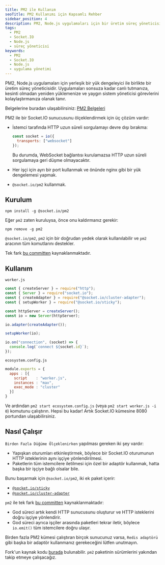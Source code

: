 ```yaml
---
title: PM2 ile Kullanım
seoTitle: PM2 Kullanımı için Kapsamlı Rehber
sidebar_position: 4
description: PM2, Node.js uygulamaları için bir üretim süreç yöneticisidir. Bu döküman PM2 ile Socket.IO sunucusu ölçeklendirme yöntemlerini ve kullanımını açıklar.
tags: 
  - PM2
  - Socket.IO
  - Node.js
  - süreç yöneticisi
keywords: 
  - PM2
  - Socket.IO
  - Node.js
  - uygulama yönetimi
---
```

PM2, Node.js uygulamaları için yerleşik bir yük dengeleyici ile birlikte bir üretim süreç yöneticisidir. Uygulamaları sonsuza kadar canlı tutmanıza, kesinti olmadan yeniden yüklemenize ve yaygın sistem yöneticisi görevlerini kolaylaştırmanıza olanak tanır.

Belgelerine buradan ulaşabilirsiniz: [PM2 Belgeleri](https://pm2.keymetrics.io/docs/usage/pm2-doc-single-page/)

PM2 ile bir Socket.IO sunucusunu ölçeklendirmek için üç çözüm vardır:

- İstemci tarafında HTTP uzun süreli sorgulamayı devre dışı bırakma:

  ```js
  const socket = io({
    transports: ["websocket"]
  });
  ```

  Bu durumda, WebSocket bağlantısı kurulamazsa HTTP uzun süreli sorgulamaya geri düşme olmayacaktır.

- Her işçi için ayrı bir port kullanmak ve önünde nginx gibi bir yük dengelemesi yapmak.
- `@socket.io/pm2` kullanmak.

## Kurulum

```
npm install -g @socket.io/pm2
```

Eğer `pm2` zaten kuruluysa, önce onu kaldırmanız gerekir:

```
npm remove -g pm2
```

`@socket.io/pm2`, `pm2` için bir doğrudan yedek olarak kullanılabilir ve `pm2` aracının tüm komutlarını destekler.

Tek fark [bu committen](https://github.com/socketio/pm2/commit/8c29a7feb6cbde3c8ef9eb072fee284686f1553f) kaynaklanmaktadır.

## Kullanım

`worker.js`

```js
const { createServer } = require("http");
const { Server } = require("socket.io");
const { createAdapter } = require("@socket.io/cluster-adapter");
const { setupWorker } = require("@socket.io/sticky");

const httpServer = createServer();
const io = new Server(httpServer);

io.adapter(createAdapter());

setupWorker(io);

io.on("connection", (socket) => {
  console.log(`connect ${socket.id}`);
});
```

`ecosystem.config.js`

```js
module.exports = {
  apps : [{
    script    : "worker.js",
    instances : "max",
    exec_mode : "cluster"
  }]
}
```

Ve ardından `pm2 start ecosystem.config.js` (veya `pm2 start worker.js -i 0`) komutunu çalıştırın. Hepsi bu kadar! Artık Socket.IO kümesine 8080 portundan ulaşabilirsiniz.

## Nasıl Çalışır

`Birden Fazla Düğüme Ölçeklenirken` yapılması gereken iki şey vardır:

- Yapışkan oturumları etkinleştirmek, böylece bir Socket.IO oturumunun HTTP isteklerinin aynı işçiye yönlendirilmesi.
- Paketlerin tüm istemcilere iletilmesi için özel bir adaptör kullanmak, hatta başka bir işçiye bağlı olsalar bile.

Bunu başarmak için `@socket.io/pm2`, iki ek paket içerir:

- [`@socket.io/sticky`](https://github.com/socketio/socket.io-sticky)
- [`@socket.io/cluster-adapter`](https://github.com/socketio/socket.io-cluster-adapter)

`pm2` ile tek fark [bu committen](https://github.com/socketio/pm2/commit/8c29a7feb6cbde3c8ef9eb072fee284686f1553f) kaynaklanmaktadır:

- God süreci artık kendi HTTP sunucusunu oluşturur ve HTTP isteklerini doğru işçiye yönlendirir.
- God süreci ayrıca işçiler arasında paketleri tekrar iletir, böylece `io.emit()` tüm istemcilere doğru ulaşır.

Birden fazla PM2 kümesi çalıştıran birçok sunucunuz varsa, `Redis adaptörü` gibi başka bir adaptör kullanmanız gerekeceğini lütfen unutmayın.

Fork'un kaynak kodu [burada](https://github.com/socketio/pm2) bulunabilir. `pm2` paketinin sürümlerini yakından takip etmeye çalışacağız.
